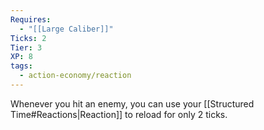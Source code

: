 ```yaml
---
Requires:
  - "[[Large Caliber]]"
Ticks: 2
Tier: 3
XP: 8
tags:
  - action-economy/reaction
---
```

Whenever you hit an enemy, you can use your [[Structured Time#Reactions|Reaction]] to reload for only 2 ticks.